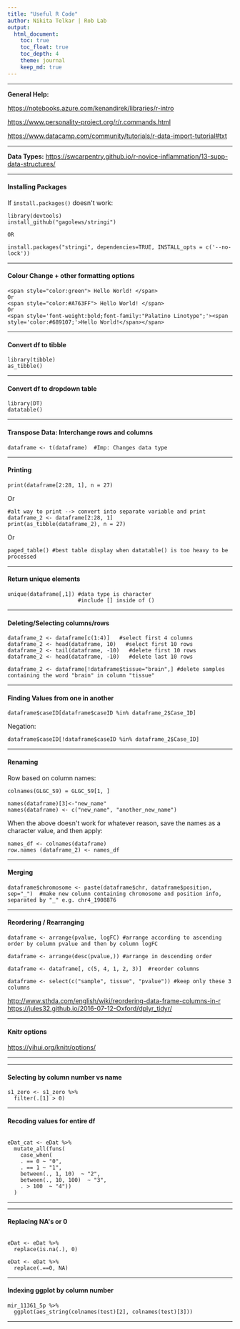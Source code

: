 ```yaml
---
title: "Useful R Code"
author: Nikita Telkar | Rob Lab
output:
  html_document:
    toc: true
    toc_float: true
    toc_depth: 4
    theme: journal
    keep_md: true
---
```




***  

**General Help:**  

https://notebooks.azure.com/kenandirek/libraries/r-intro

https://www.personality-project.org/r/r.commands.html

https://www.datacamp.com/community/tutorials/r-data-import-tutorial#txt
  
  
***
**Data Types:** https://swcarpentry.github.io/r-novice-inflammation/13-supp-data-structures/

*** 

#### **Installing Packages**
If `install.packages()` doesn't work:


```
library(devtools)
install_github("gagolews/stringi")

OR

install.packages("stringi", dependencies=TRUE, INSTALL_opts = c('--no-lock'))

```

*** 

#### **Colour Change + other formatting options**
``` 
<span style="color:green"> Hello World! </span>  
Or  
<span style="color:#A763FF"> Hello World! </span>
Or
<span style='font-weight:bold;font-family:"Palatino Linotype";'><span style='color:#689107;'>Hello World!</span></span>
```

***
#### **Convert df to tibble**
```
library(tibble)
as_tibble()
```

***
#### **Convert df to dropdown table**  
```
library(DT)
datatable()
```
***

#### **Transpose Data: Interchange rows and columns**  
```
dataframe <- t(dataframe)  #Imp: Changes data type
```
***


#### **Printing**
```
print(dataframe[2:28, 1], n = 27)
```  
  Or  
```
#alt way to print --> convert into separate variable and print
dataframe_2 <- dataframe[2:28, 1]       
print(as_tibble(dataframe_2), n = 27)
```  
Or  
```
paged_table() #best table display when datatable() is too heavy to be processed
```


***

#### **Return unique elements**  
```
unique(dataframe[,1]) #data type is character  
                      #include [] inside of ()
```
***

#### **Deleting/Selecting columns/rows**  
```
dataframe_2 <- dataframe[c(1:4)]   #select first 4 columns
dataframe_2 <- head(dataframe, 10)   #select first 10 rows
dataframe_2 <- tail(dataframe, -10)   #delete first 10 rows
dataframe_2 <- head(dataframe, -10)   #delete last 10 rows

dataframe_2 <- dataframe[!dataframe$tissue="brain",] #delete samples containing the word "brain" in column "tissue"

```
***

#### **Finding Values from one in another**  

```
dataframe$caseID[dataframe$caseID %in% dataframe_2$Case_ID]
``` 

Negation:
```
dataframe$caseID[!dataframe$caseID %in% dataframe_2$Case_ID]

```
***

#### **Renaming**  

Row based on column names:  
```
colnames(GLGC_S9) = GLGC_S9[1, ]  

names(dataframe)[3]<-"new_name"
names(dataframe) <- c("new_name", "another_new_name")  

```

When the above doesn't work for whatever reason, save the names as a character value, and then apply:  

```
names_df <- colnames(dataframe)
row.names (dataframe_2) <- names_df
```  

***

#### **Merging**  

```
dataframe$chromosome <- paste(dataframe$chr, dataframe$position, sep="_")  #make new column containing chromosome and position info, separated by "_" e.g. chr4_1908876
```  

***

#### **Reordering / Rearranging**  

```
dataframe <- arrange(pvalue, logFC) #arrange according to ascending order by column pvalue and then by column logFC  

dataframe <- arrange(desc(pvalue,)) #arrange in descending order  

dataframe <- dataframe[, c(5, 4, 1, 2, 3)]  #reorder columns

dataframe <- select(c("sample", tissue", "pvalue")) #keep only these 3 columns  
```
http://www.sthda.com/english/wiki/reordering-data-frame-columns-in-r  
https://jules32.github.io/2016-07-12-Oxford/dplyr_tidyr/   


***

#### **Knitr options** 

https://yihui.org/knitr/options/

***



***

#### **Selecting by column number vs name** 

```
s1_zero <- s1_zero %>% 
  filter(.[1] > 0)
```

***  

#### **Recoding values for entire df**

```

eDat_cat <- eDat %>% 
  mutate_all(funs(
    case_when(
    . == 0 ~ "0",  
    . == 1 ~ "1",
    between(., 1, 10)  ~ "2",
    between(., 10, 100)  ~ "3",
    . > 100  ~ "4"))
  )

```  
***  

***  

#### **Replacing NA's or 0**

```

eDat <- eDat %>% 
  replace(is.na(.), 0)
  
eDat <- eDat %>%
  replace(.==0, NA)

```  
***  


#### **Indexing ggplot by column number**

```
mir_11361_5p %>% 
  ggplot(aes_string(colnames(test)[2], colnames(test)[3]))

```  
***  



